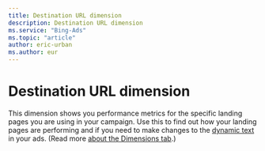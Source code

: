 ```yaml
---
title: Destination URL dimension
description: Destination URL dimension
ms.service: "Bing-Ads"
ms.topic: "article"
author: eric-urban
ms.author: eur
---
```


# Destination URL dimension

This dimension shows you performance metrics for the specific landing pages you are using in your campaign.         Use this to find out how your landing pages are performing and if you need to make changes to the [dynamic text](../hlp_BA_CONC_AboutParameters.md) in your ads. (Read more [about the Dimensions tab](../hlp_BA_CONC_AboutDimensionsTab.md).)


